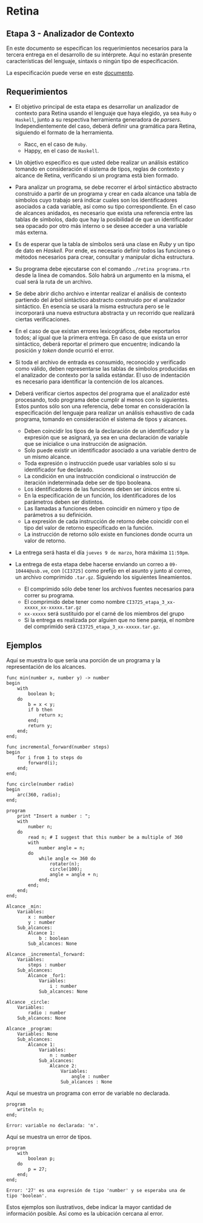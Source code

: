 # Retina

## Etapa 3 - Analizador de Contexto

En este documento se especifican los requerimientos necesarios para la tercera entrega en el desarrollo de su intérprete. Aquí no estarán presente características del lenguaje, sintaxis o ningún tipo de especificación.

La especificación puede verse en este [documento].

## Requerimientos

- El objetivo principal de esta etapa es desarrollar un analizador de contexto para Retina usando el lenguaje que haya elegido, ya sea `Ruby` o `Haskell`, junto a su respectiva herramienta generadora de *parsers*. Independientemente del caso, deberá definir una gramática para Retina, siguiendo el formato de la herramienta.
    - Racc, en el caso de `Ruby`.
    - Happy, en el caso de `Haskell`.
- Un objetivo específico es que usted debe realizar un análisis estático tomando en consideración el sistema de tipos, reglas de contexto y alcance de Retina, verificando si un programa está bien formado.
- Para analizar un programa, se debe recorrer el árbol sintáctico abstracto construido a partir de un programa y crear en cada alcance una tabla de símbolos cuyo trabajo será indicar cuales son los identificadores asociados a cada variable, así como su tipo correspondiente. En el caso de alcances anidados, es necesario que exista una referencia entre las tablas de símbolos, dado que hay la posibilidad de que un identificador sea opacado por otro más interno o se desee acceder a una variable más externa.
- Es de esperar que la tabla de símbolos será una clase en *Ruby* y un tipo de dato en *Haskell*. Por ende, es necesario definir todos las funciones o métodos necesarios para crear, consultar y manipular dicha estructura.
- Su programa debe ejecutarse con el comando `./retina programa.rtn` desde la linea de comandos. Sólo habrá un argumento en la misma, el cual será la ruta de un archivo.
- Se debe abrir dicho archivo e intentar realizar el análisis de contexto partiendo del árbol sintáctico abstracto construido por el analizador sintáctico. En esencia se usará la misma estructura pero se le incorporará una nueva estructura abstracta y un recorrido que realizará ciertas verificaciones.
- En el caso de que existan errores lexicográficos, debe reportarlos todos; al igual que la primera entrega. En caso de que exista un error sintáctico, deberá reportar el primero que encuentre; indicando la posición y *token* donde ocurrió el error.
- Si toda el archivo de entrada es consumido, reconocido y verificado como válido, deben representarse las tablas de símbolos producidas en el analizador de contexto por la salida estándar. El uso de indentación es necesario para identificar la contención de los alcances.

- Deberá verificar ciertos aspectos del programa que el analizador esté procesando, todo programa debe cumplir al menos con lo siguientes. Estos puntos sólo son una referencia, debe tomar en consideración la especificación del lenguaje para realizar un análisis exhaustivo de cada programa, tomando en consideración el sistema de tipos y alcances.
    - Deben coincidir los tipos de la declaración de un identificador y la expresión que se asignará, ya sea en una declaración de variable que se inicialice o una instrucción de asignación.
    - Solo puede existir un identificador asociado a una variable dentro de un mismo alcance.
    - Toda expresión o instrucción puede usar variables solo si su identificador fue declarado.
    - La condición en una instrucción condicional o instrucción de iteración indeterminada debe ser de tipo booleana.
    - Los identificadores de las funciones deben ser únicos entre si.
    - En la especificación de un función, los identificadores de los parámetros deben ser distintos.
    - Las llamadas a funciones deben coincidir en número y tipo de parámetros a su definición.
    - La expresión de cada instrucción de retorno debe coincidir con el tipo del valor de retorno especificado en la función.
    - La instrucción de retorno sólo existe en funciones donde ocurra un valor de retorno.


- La entrega será hasta el día `jueves 9 de marzo`, hora máxima `11:59pm`.
- La entrega de esta etapa debe hacerse enviando un correo a `09-10444@usb.ve`, con `[CI3725]` como prefijo en el asunto y junto al correo, un archivo comprimido `.tar.gz`. Siguiendo los siguientes lineamientos.
    - El comprimido sólo debe tener los archivos fuentes necesarios para correr su programa.
    - El comprimido debe tener como nombre `CI3725_etapa_3_xx-xxxxx_xx-xxxxx.tar.gz`
    - `xx-xxxxx` será sustituido por el carné de los miembros del grupo
    - Si la entrega es realizada por alguien que no tiene pareja, el nombre del comprimido será `CI3725_etapa_3_xx-xxxxx.tar.gz`.

## Ejemplos

Aquí se muestra lo que sería una porción de un programa y la representación de los alcances.

```
func min(number x, number y) -> number
begin
    with
        boolean b;
    do
        b = x < y;
        if b then
            return x;
        end;
        return y;
    end;
end;

func incremental_forward(number steps)
begin
    for i from 1 to steps do
        forward(i);
    end;
end;

func circle(number radio)
begin
    arc(360, radio);
end;

program
    print "Insert a number : ";
    with
        number n;
    do
        read n; # I suggest that this number be a multiple of 360
        with
            number angle = n;
        do
            while angle <= 360 do
                rotater(n);
                circle(100);
                angle = angle + n;
            end;
        end;
    end;
end;
```


```
Alcance _min:
    Variables:
        x : number
        y : number
    Sub_alcances:
        Alcance 1:
            b : boolean
        Sub_alcances: None

Alcance _incremental_forward:
    Variables:
        steps : number
    Sub_alcances:
        Alcance _for1:
            Variables:
                i : number
            Sub_alcances: None

Alcance _circle:
    Variables:
        radio : number
    Sub_alcances: None

Alcance _program:
    Variables: None
    Sub_alcances:
        Alcance 1:
            Variables:
                n : number
            Sub_alcances:
                Alcance 2:
                    Variables:
                        angle : number
                    Sub_alcances : None

```

Aquí se muestra un programa con error de variable no declarada.

```
program
    writeln n; 
end;
```

```
Error: variable no declarada: 'n'.
```

Aquí se muestra un error de tipos.

```
program
    with
        boolean p;
    do
        p = 27;
    end; 
end;
```

```
Error: '27' es una expresión de tipo 'number' y se esperaba una de tipo 'boolean'.
```

Estos ejemplos son ilustrativos, debe indicar la mayor cantidad de información posible. Así como es la ubicación cercana al error.

[documento]: <https://github.com/dvdalilue/retina/blob/master/lenguaje/especificacion.md>